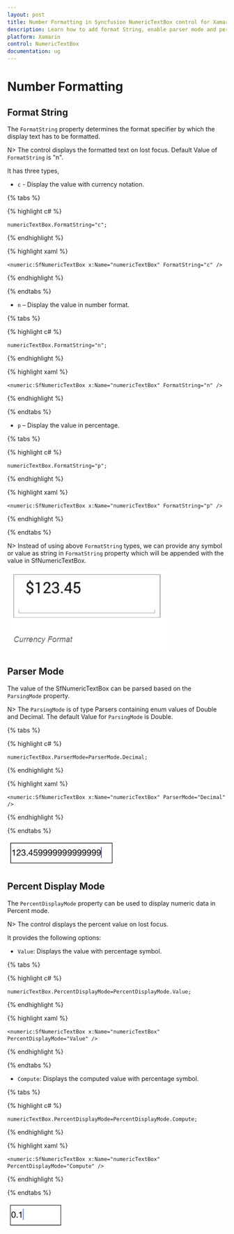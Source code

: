 ```yaml
---
layout: post
title: Number Formatting in Syncfusion NumericTextBox control for Xamarin.Forms
description: Learn how to add format String, enable parser mode and percent display mode for NumericTextBox control.
platform: Xamarin
control: NumericTextBox
documentation: ug
---
```

# Number Formatting

## Format String

The `FormatString` property determines the format specifier by which the display text has to be formatted. 

N> The control displays the formatted text on lost focus. Default Value of `FormatString` is "n".

It has three types,

* `c` - Display the value with currency notation.
	
{% tabs %}	
	
{% highlight c# %}
	
	numericTextBox.FormatString="c";
	 
{% endhighlight %}

{% highlight xaml %}

	<numeric:SfNumericTextBox x:Name="numericTextBox" FormatString="c" />
	
{% endhighlight %}

{% endtabs %}
	

* `n` – Display the value in number format.

{% tabs %}
	
{% highlight c# %}
	
	numericTextBox.FormatString="n";
	 
{% endhighlight %}

{% highlight xaml %}

	<numeric:SfNumericTextBox x:Name="numericTextBox" FormatString="n" />
	
{% endhighlight %}

{% endtabs %}
	

* `p` – Display the value in percentage.
	
{% tabs %}	
	
{% highlight c# %}

	numericTextBox.FormatString="p";
	 
{% endhighlight %}

{% highlight xaml %}

	<numeric:SfNumericTextBox x:Name="numericTextBox" FormatString="p" />
	
{% endhighlight %}

{% endtabs %}
	
N> Instead of using above `FormatString` types, we can provide any symbol or value as string in `FormatString` property which will be appended with the value in SfNumericTextBox. 

![](images/FormatString.png)

## Parser Mode

The value of the SfNumericTextBox can be parsed based on the `ParsingMode` property. 

N> The `ParsingMode` is of type Parsers containing enum values of Double and Decimal. The default Value for `ParsingMode` is Double.

{% tabs %}

{% highlight c# %}

	numericTextBox.ParserMode=ParserMode.Decimal;
	  
{% endhighlight %}

{% highlight xaml %}

	<numeric:SfNumericTextBox x:Name="numericTextBox" ParserMode="Decimal" />
	
{% endhighlight %}

{% endtabs %}

![](images/ParserMode.png)

## Percent Display Mode

The `PercentDisplayMode` property can be used to display numeric data in Percent mode. 

N> The control displays the percent value on lost focus. 

It provides the following options:

* `Value`: Displays the value with percentage symbol.

{% tabs %}

{% highlight c# %}

	numericTextBox.PercentDisplayMode=PercentDisplayMode.Value;

{% endhighlight %}

{% highlight xaml %}

	<numeric:SfNumericTextBox x:Name="numericTextBox" PercentDisplayMode="Value" />
	
{% endhighlight %}

{% endtabs %}

* `Compute`: Displays the computed value with percentage symbol.

{% tabs %}

{% highlight c# %}

	numericTextBox.PercentDisplayMode=PercentDisplayMode.Compute;

{% endhighlight %}

{% highlight xaml %}

	<numeric:SfNumericTextBox x:Name="numericTextBox" PercentDisplayMode="Compute" />
	
{% endhighlight %}

{% endtabs %}

![](images/PercentageDisplayMode.png)


